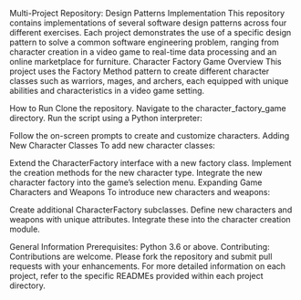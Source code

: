 Multi-Project Repository: Design Patterns Implementation
This repository contains implementations of several software design patterns across four different exercises. Each project demonstrates the use of a specific design pattern to solve a common software engineering problem, ranging from character creation in a video game to real-time data processing and an online marketplace for furniture.
Character Factory Game
Overview
This project uses the Factory Method pattern to create different character classes such as warriors, mages, and archers, each equipped with unique abilities and characteristics in a video game setting.

How to Run
Clone the repository.
Navigate to the character_factory_game directory.
Run the script using a Python interpreter:

Follow the on-screen prompts to create and customize characters.
Adding New Character Classes
To add new character classes:

Extend the CharacterFactory interface with a new factory class.
Implement the creation methods for the new character type.
Integrate the new character factory into the game’s selection menu.
Expanding Game Characters and Weapons
To introduce new characters and weapons:

Create additional CharacterFactory subclasses.
Define new characters and weapons with unique attributes.
Integrate these into the character creation module.


General Information
Prerequisites: Python 3.6 or above.
Contributing: Contributions are welcome. Please fork the repository and submit pull requests with your enhancements.
For more detailed information on each project, refer to the specific READMEs provided within each project directory.
